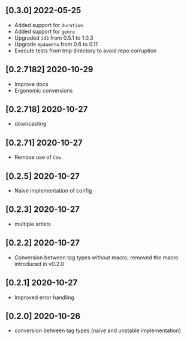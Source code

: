 ## [0.3.0] 2022-05-25

- Added support for `duration`
- Added support for `genre`
- Upgraded `id3` from 0.5.1 to 1.0.3
- Upgrade `mp4ameta` from 0.6 to 0.11
- Execute tests from tmp directory to avoid repo corruption

## [0.2.7182] 2020-10-29

- Improve docs
- Ergonomic conversions

## [0.2.718] 2020-10-27

- downcasting

## [0.2.71] 2020-10-27

- Remove use of `Cow`

## [0.2.5] 2020-10-27

- Naive implementation of config

## [0.2.3] 2020-10-27

- multiple artists

## [0.2.2] 2020-10-27

- Conversion between tag types without macro; removed the macro introduced in v0.2.0

## [0.2.1] 2020-10-27

- Improved error handling

## [0.2.0] 2020-10-26

- conversion between tag types (naive and unstable implementation)
